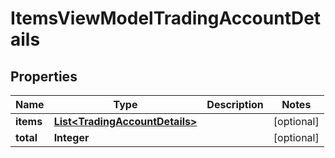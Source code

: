 # ItemsViewModelTradingAccountDetails

## Properties
Name | Type | Description | Notes
------------ | ------------- | ------------- | -------------
**items** | [**List&lt;TradingAccountDetails&gt;**](TradingAccountDetails.md) |  |  [optional]
**total** | **Integer** |  |  [optional]
